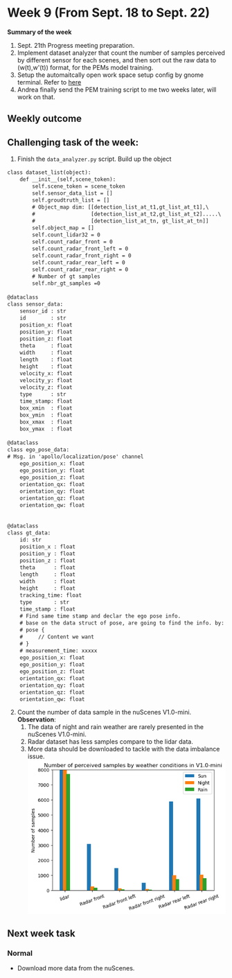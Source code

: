 # Week 9 (From Sept. 18 to Sept. 22)
**Summary of the week**  
1. Sept. 21th Progress meeting preparation.
2. Implement dataset analyzer that count the number of samples perceived by different sensor for each scenes, and then sort out the raw data to (w(t),w'(t)) format, for the PEMs model training. 
3. Setup the automaitcally open work space setup config by gnome terminal. Refer to [here](../../scripts/end_to_end_dataset_process_pipeline/auto-terminal-setup/workplace.txt)
4. Andrea finally send the PEM training script to me two weeks later, will work on that. 
## Weekly outcome
## Challenging task of the week:
1. Finish the `data_analyzer.py` script. Build up the object 
```
class dataset_list(object):
    def __init__(self,scene_token):
        self.scene_token = scene_token
        self.sensor_data_list = []
        self.groudtruth_list = []
        # Object_map dim: [[detection_list_at_t1,gt_list_at_t1],\
        #                  [detection_list_at_t2,gt_list_at_t2].....\
        #                  [detection_list_at_tn, gt_list_at_tn]]
        self.object_map = []
        self.count_lidar32 = 0
        self.count_radar_front = 0
        self.count_radar_front_left = 0
        self.count_radar_front_right = 0
        self.count_radar_rear_left = 0
        self.count_radar_rear_right = 0
        # Number of gt samples
        self.nbr_gt_samples =0

@dataclass
class sensor_data:
    sensor_id : str
    id        : str
    position_x: float 
    position_y: float 
    position_z: float
    theta     : float
    width     : float
    length    : float 
    height    : float
    velocity_x: float
    velocity_y: float
    velocity_z: float
    type      : str
    time_stamp: float
    box_xmin  : float 
    box_ymin  : float
    box_xmax  : float
    box_ymax  : float

@dataclass
class ego_pose_data:
# Msg. in 'apollo/localization/pose' channel
    ego_position_x: float
    ego_position_y: float
    ego_position_z: float
    orientation_qx: float
    orientation_qy: float
    orientation_qz: float
    orientation_qw: float


@dataclass
class gt_data:
    id: str
    position_x : float
    position_y : float
    position_z : float
    theta      : float
    length     : float
    width      : float
    height     : float
    tracking_time: float
    type       : str
    time_stamp : float
    # Find same time stamp and declar the ego pose info.
    # base on the data struct of pose, are going to find the info. by:
    # pose {
    #     // Content we want 
    # }
    # measurement_time: xxxxx 
    ego_position_x: float
    ego_position_y: float
    ego_position_z: float
    orientation_qx: float
    orientation_qy: float
    orientation_qz: float
    orientation_qw: float
```
2. Count the number of data sample in the nuScenes V1.0-mini. 
   **Observation**:  
   1. The data of night and rain weather are rarely presented in the nuScenes V1.0-mini.  
   2. Radar dataset has less samples compare to the lidar data.  
   3. More data should be downloaded to tackle with the data imbalance issue.  
![](../images/nuscenes_mini_dataset_count.png)
## Next week task
### Normal
- Download more data from the nuScenes.